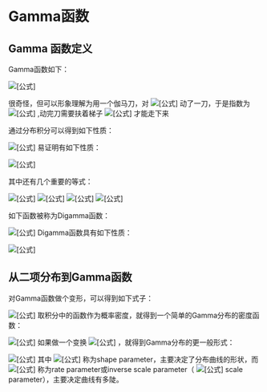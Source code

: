 # Gamma函数

## Gamma 函数定义

Gamma函数如下：

![[公式]](https://www.zhihu.com/equation?tex=%5CGamma%28%5Calpha%29%3D%5Cint+_%7B0%7D%5E%7B%5Cinfty%7Dt%5E%7B%5Calpha-1%7De%5E%7B-t%7Ddt%2C+%5Calpha%3E0%5C%5C)

很奇怪，但可以形象理解为用一个伽马刀，对 ![[公式]](https://www.zhihu.com/equation?tex=%5Calpha) 动了一刀，于是指数为 ![[公式]](https://www.zhihu.com/equation?tex=%5Calpha-1) ,动完刀需要扶着梯子 ![[公式]](https://www.zhihu.com/equation?tex=%28-t%29) 才能走下来

通过分布积分可以得到如下性质：

![[公式]](https://www.zhihu.com/equation?tex=%5CGamma%28%5Calpha%2B1%29%3D%5Cint+_%7B0%7D%5E%7B%5Cinfty%7Dt%5E%7B%5Calpha%7De%5E%7B-t%7Ddt%3D-%5Cint+_%7B0%7D%5E%7B%5Cinfty%7Dt%5E%7B%5Calpha%7Dd%28e%5E%7B-t%7D%29%3D-%5Cleft%5Bt%5E%7B%5Calpha%7De%5E%7B-t%7D%7C_%7B0%7D%5E%7B%5Cinfty%7D-%5Calpha%5Cint_%7B0%7D%5E%7B%5Cinfty%7De%5E%7B-t%7Dt%5E%7B%5Calpha-1%7Ddt%5Cright%5D%3D%5Calpha%5CGamma%28%5Calpha%29%5C%5C)
易证明有如下性质：



![[公式]](https://www.zhihu.com/equation?tex=%5CGamma%28n%2B1%29%3Dn%21%2C%5CGamma%281%29%3D1%2C%5CGamma%28%5Cfrac%7B1%7D%7B2%7D%29%3D%5Csqrt%7B%5Cpi%7D%5C%5C)

其中还有几个重要的等式：

![[公式]](https://www.zhihu.com/equation?tex=%5Cint+_%7B0%7D%5E%7B%5Cinfty%7Dx%5E%7Bp-1%7De%5E%7B-%5Calpha+x%7Ddx%3D%5Calpha%5E%7B-p%7D%5CGamma%28p%29%5C%5C) ![[公式]](https://www.zhihu.com/equation?tex=%5Cint+_%7B0%7D%5E%7B%5Cinfty%7Dx%5E%7B-%28p%2B1%29%7De%5E%7B-%5Calpha+x%5E%7B-1%7D%7Ddx%3D%5Calpha%5E%7B-p%7D%5CGamma%28p%29%5C%5C) ![[公式]](https://www.zhihu.com/equation?tex=%5Cint+_%7B0%7D%5E%7B%5Cinfty%7Dx%5E%7Bp-1%7De%5E%7B-%5Calpha+x%5E%7B2%7D%7Ddx%3D%5Cfrac%7B1%7D%7B2%7D%5Calpha%5E%7B-%5Cfrac%7Bp%7D%7B2%7D%7D%5CGamma%28%5Cfrac%7Bp%7D%7B2%7D%29%5C%5C) ![[公式]](https://www.zhihu.com/equation?tex=%5Cint+_%7B0%7D%5E%7B%5Cinfty%7Dx%5E%7B-%28p%2B1%29%7De%5E%7B-%5Calpha+x%5E%7B2%7D%7Ddx%3D%5Calpha%5E%7B-%5Cfrac%7Bp%7D%7B2%7D%7D%5CGamma%28%5Cfrac%7Bp%7D%7B2%7D%29%5C%5C)



如下函数被称为Digamma函数：

![[公式]](https://www.zhihu.com/equation?tex=%5CPsi%3D%5Cfrac%7Bd~log%5CGamma%28x%29%7D%7Bdx%7D%5C%5C)
Digamma函数具有如下性质：

![[公式]](https://www.zhihu.com/equation?tex=%5CPsi%28x%2B1%29%3D%5CPsi%28x%29%2B%5Cfrac%7B1%7D%7Bx%7D%5C%5C)

## 从二项分布到Gamma函数

对Gamma函数做个变形，可以得到如下式子：

![[公式]](https://www.zhihu.com/equation?tex=%5Cint+_%7B0%7D%5E%7B%5Cinfty%7D%5Cfrac%7Bt%5E%7B%5Calpha-1%7De%5E%7B-t%7Ddt%7D%7B%5CGamma%28%5Calpha%29%7D%3D1%5C%5C)
取积分中的函数作为概率密度，就得到一个简单的Gamma分布的密度函数：

![[公式]](https://www.zhihu.com/equation?tex=Gamma%28t%7C%5Calpha%29%3D%5Cfrac%7Bt%5E%7B%5Calpha-1%7De%5E%7B-t%7D%7D%7B%5CGamma%28%5Calpha%29%7D%5C%5C)
如果做一个变换 ![[公式]](https://www.zhihu.com/equation?tex=t%3D%5Cbeta+x) ，就得到Gamma分布的更一般形式：

![[公式]](https://www.zhihu.com/equation?tex=Gamma%28x%7C%5Calpha%2C%5Cbeta%29%3D%5Cfrac%7B%5Cbeta%5E%7B%5Calpha%7Dx%5E%7B%5Calpha-1%7De%5E%7B-%5Cbeta+x%7D%7D%7B%5CGamma%28%5Calpha%29%7D%5C%5C)
其中 ![[公式]](https://www.zhihu.com/equation?tex=%5Calpha) 称为shape parameter，主要决定了分布曲线的形状，而 ![[公式]](https://www.zhihu.com/equation?tex=%5Cbeta) 称为rate parameter或inverse scale parameter（ ![[公式]](https://www.zhihu.com/equation?tex=%5Cfrac%7B1%7D%7B%5Cbeta%7D) scale parameter），主要决定曲线有多陡。

























































